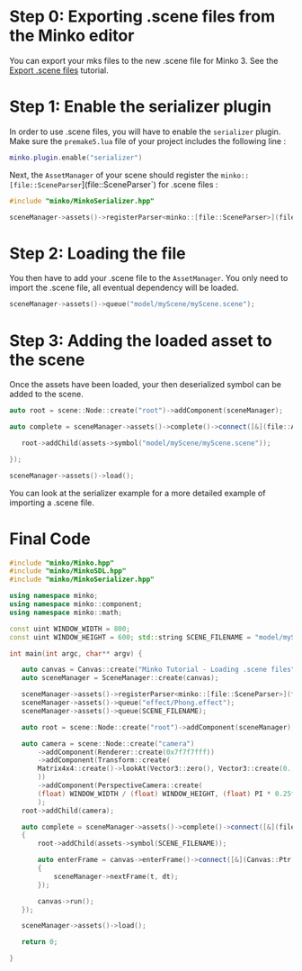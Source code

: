 Step 0: Exporting .scene files from the Minko editor
====================================================

You can export your mks files to the new .scene file for Minko 3. See the [Export .scene files](../tutorial/Exporting_.scene_files.md) tutorial.

Step 1: Enable the serializer plugin
====================================

In order to use .scene files, you will have to enable the `serializer` plugin. Make sure the `premake5.lua` file of your project includes the following line :

```lua
minko.plugin.enable("serializer") 
```


Next, the `AssetManager` of your scene should register the `minko::[file::SceneParser`](file::SceneParser`) for .scene files : 
```cpp
#include "minko/MinkoSerializer.hpp"

sceneManager->assets()->registerParser<minko::[file::SceneParser>](file::SceneParser>)("scene"); 
```


Step 2: Loading the file
========================

You then have to add your .scene file to the `AssetManager`. You only need to import the .scene file, all eventual dependency will be loaded. 
```cpp
sceneManager->assets()->queue("model/myScene/myScene.scene"); 
```


Step 3: Adding the loaded asset to the scene
============================================

Once the assets have been loaded, your then deserialized symbol can be added to the scene. 
```cpp
auto root = scene::Node::create("root")->addComponent(sceneManager);

auto complete = sceneManager->assets()->complete()->connect([&](file::AssetLibrary::Ptr assets) {

   root->addChild(assets->symbol("model/myScene/myScene.scene"));

});

sceneManager->assets()->load(); 
```


You can look at the serializer example for a more detailed example of importing a .scene file.

Final Code
==========

```cpp
#include "minko/Minko.hpp" 
#include "minko/MinkoSDL.hpp" 
#include "minko/MinkoSerializer.hpp"

using namespace minko; 
using namespace minko::component; 
using namespace minko::math;

const uint WINDOW_WIDTH = 800; 
const uint WINDOW_HEIGHT = 600; std::string SCENE_FILENAME = "model/myScene/myScene.scene";

int main(int argc, char** argv) {

   auto canvas = Canvas::create("Minko Tutorial - Loading .scene files", WINDOW_WIDTH, WINDOW_HEIGHT);
   auto sceneManager = SceneManager::create(canvas);

   sceneManager->assets()->registerParser<minko::[file::SceneParser>](file::SceneParser>)("scene");
   sceneManager->assets()->queue("effect/Phong.effect");
   sceneManager->assets()->queue(SCENE_FILENAME);

   auto root = scene::Node::create("root")->addComponent(sceneManager);

   auto camera = scene::Node::create("camera")
       ->addComponent(Renderer::create(0x7f7f7fff))
       ->addComponent(Transform::create(
       Matrix4x4::create()->lookAt(Vector3::zero(), Vector3::create(0., 3., -5.f))
       ))
       ->addComponent(PerspectiveCamera::create(
       (float) WINDOW_WIDTH / (float) WINDOW_HEIGHT, (float) PI * 0.25f, .1f, 1000.f)
       );
   root->addChild(camera);

   auto complete = sceneManager->assets()->complete()->connect([&](file::AssetLibrary::Ptr assets)
   {
       root->addChild(assets->symbol(SCENE_FILENAME));

       auto enterFrame = canvas->enterFrame()->connect([&](Canvas::Ptr canvas, float t, float dt)
       {
           sceneManager->nextFrame(t, dt);
       });

       canvas->run();
   });

   sceneManager->assets()->load();

   return 0;

} 
```


